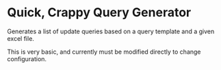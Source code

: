 # Quick, Crappy Query Generator

Generates a list of update queries based on a query template and a given excel file.

This is very basic, and currently must be modified directly to change configuration.
